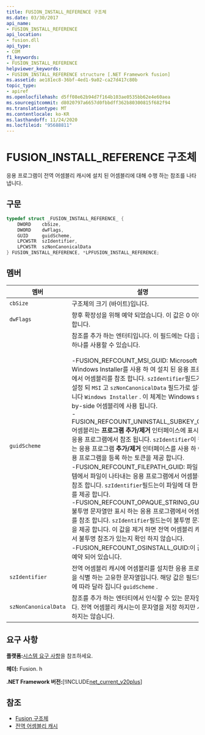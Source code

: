 ```yaml
---
title: FUSION_INSTALL_REFERENCE 구조체
ms.date: 03/30/2017
api_name:
- FUSION_INSTALL_REFERENCE
api_location:
- fusion.dll
api_type:
- COM
f1_keywords:
- FUSION_INSTALL_REFERENCE
helpviewer_keywords:
- FUSION_INSTALL_REFERENCE structure [.NET Framework fusion]
ms.assetid: ae181ec8-36bf-4ed1-9a02-ca27d417c80b
topic_type:
- apiref
ms.openlocfilehash: d5ff08e62b94d7f164b103ae0535bb62e4e60aea
ms.sourcegitcommit: d8020797a6657d0fbbdff362b80300815f682f94
ms.translationtype: MT
ms.contentlocale: ko-KR
ms.lasthandoff: 11/24/2020
ms.locfileid: "95688811"
---
```

# <a name="fusion_install_reference-structure"></a>FUSION_INSTALL_REFERENCE 구조체

응용 프로그램이 전역 어셈블리 캐시에 설치 된 어셈블리에 대해 수행 하는 참조를 나타냅니다.  
  
## <a name="syntax"></a>구문  
  
```cpp  
typedef struct _FUSION_INSTALL_REFERENCE_ {  
    DWORD    cbSize,  
    DWORD    dwFlags,  
    GUID     guidScheme,  
    LPCWSTR  szIdentifier,  
    LPCWSTR  szNonCanonicalData  
} FUSION_INSTALL_REFERENCE, *LPFUSION_INSTALL_REFERENCE;  
```  
  
## <a name="members"></a>멤버  
  
|멤버|설명|  
|------------|-----------------|  
|`cbSize`|구조체의 크기 (바이트)입니다.|  
|`dwFlags`|향후 확장성을 위해 예약 되었습니다. 이 값은 0 이어야 합니다.|  
|`guidScheme`|참조를 추가 하는 엔터티입니다. 이 필드에는 다음 값 중 하나를 사용할 수 있습니다.<br /><br /> -FUSION_REFCOUNT_MSI_GUID: Microsoft Windows Installer를 사용 하 여 설치 된 응용 프로그램에서 어셈블리를 참조 합니다. `szIdentifier`필드가로 설정 되 `MSI` 고 `szNonCanonicalData` 필드가로 설정 됩니다 `Windows Installer` . 이 체계는 Windows side-by-side 어셈블리에 사용 됩니다.<br />-FUSION_REFCOUNT_UNINSTALL_SUBKEY_GUID: 어셈블리는 **프로그램 추가/제거** 인터페이스에 표시 되는 응용 프로그램에서 참조 됩니다. `szIdentifier`이 필드는 응용 프로그램 **추가/제거** 인터페이스를 사용 하 여 응용 프로그램을 등록 하는 토큰을 제공 합니다.<br />-FUSION_REFCOUNT_FILEPATH_GUID: 파일 시스템에서 파일이 나타내는 응용 프로그램에서 어셈블리를 참조 합니다. `szIdentifier`필드는이 파일에 대 한 경로를 제공 합니다.<br />-FUSION_REFCOUNT_OPAQUE_STRING_GUID: 불투명 문자열만 표시 하는 응용 프로그램에서 어셈블리를 참조 합니다. `szIdentifier`필드는이 불투명 문자열을 제공 합니다. 이 값을 제거 하면 전역 어셈블리 캐시에서 불투명 참조가 있는지 확인 하지 않습니다.<br />-FUSION_REFCOUNT_OSINSTALL_GUID:이 값은 예약 되어 있습니다.|  
|`szIdentifier`|전역 어셈블리 캐시에 어셈블리를 설치한 응용 프로그램을 식별 하는 고유한 문자열입니다. 해당 값은 필드의 값에 따라 달라 집니다 `guidScheme` .|  
|`szNonCanonicalData`|참조를 추가 하는 엔터티에서 인식할 수 있는 문자열입니다. 전역 어셈블리 캐시는이 문자열을 저장 하지만 사용 하지는 않습니다.|  
  
## <a name="requirements"></a>요구 사항  

 **플랫폼:**[시스템 요구 사항](../../get-started/system-requirements.md)을 참조하세요.  
  
 **헤더:** Fusion. h  
  
 **.NET Framework 버전:**[!INCLUDE[net_current_v20plus](../../../../includes/net-current-v20plus-md.md)]  
  
## <a name="see-also"></a>참조

- [Fusion 구조체](fusion-structures.md)
- [전역 어셈블리 캐시](../../app-domains/gac.md)
